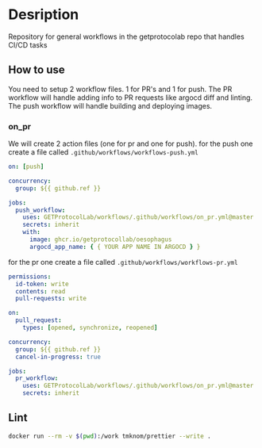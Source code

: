 # Desription

Repository for general workflows in the getprotocolab repo that handles CI/CD tasks

## How to use

You need to setup 2 workflow files. 1 for PR's and 1 for push.
The PR workflow will handle adding info to PR requests like argocd diff and linting.
The push workflow will handle building and deploying images.

### on_pr

We will create 2 action files (one for pr and one for push).
for the push one create a file called `.github/workflows/workflows-push.yml`

```yaml
on: [push]

concurrency:
  group: ${{ github.ref }}

jobs:
  push_workflow:
    uses: GETProtocolLab/workflows/.github/workflows/on_pr.yml@master
    secrets: inherit
    with:
      image: ghcr.io/getprotocollab/oesophagus
      argocd_app_name: { { YOUR APP NAME IN ARGOCD } }
```

for the pr one create a file called `.github/workflows/workflows-pr.yml`

```yaml
permissions:
  id-token: write
  contents: read
  pull-requests: write

on:
  pull_request:
    types: [opened, synchronize, reopened]

concurrency:
  group: ${{ github.ref }}
  cancel-in-progress: true

jobs:
  pr_workflow:
    uses: GETProtocolLab/workflows/.github/workflows/on_pr.yml@master
    secrets: inherit
```

## Lint

```bash
docker run --rm -v $(pwd):/work tmknom/prettier --write .
```
